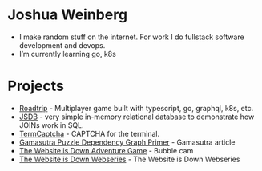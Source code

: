 # Joshua Weinberg

- I make random stuff on the internet. For work I do fullstack software development and devops.
- I’m currently learning go, k8s

# Projects

- [Roadtrip](https://github.com/weinberg/roadtrip-v2) - Multiplayer game built with typescript, go, graphql, k8s, etc.
- [JSDB](https://github.com/weinberg/jsdb) - very simple in-memory relational database to demonstrate how JOINs work in SQL.
- [TermCaptcha](https://github.com/weinberg/termcaptcha) - CAPTCHA for the terminal.
- [Gamasutra Puzzle Dependency Graph Primer](https://www.gamedeveloper.com/design/puzzle-dependency-graph-primer) - Gamasutra article
- [The Website is Down Adventure Game](https://forums.tigsource.com/index.php?topic=69545.0) - Bubble cam
- [The Website is Down Webseries](http://thewebsiteisdown.com) - The Website is Down Webseries


